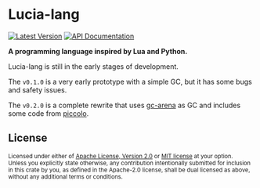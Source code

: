 # Lucia-lang

[![Latest Version](https://img.shields.io/crates/v/lucia-lang.svg)](https://crates.io/crates/lucia-lang)
[![API Documentation](https://docs.rs/lucia-lang/badge.svg)](https://docs.rs/lucia-lang)

**A programming language inspired by Lua and Python.**

Lucia-lang is still in the early stages of development.

The `v0.1.0` is a very early prototype with a simple GC, but it has some bugs and safety issues.

The `v0.2.0` is a complete rewrite that uses [gc-arena](https://github.com/kyren/gc-arena) as GC and includes some code from [piccolo](https://github.com/triplehex/piccolo).

## License

<sup>
Licensed under either of <a href="LICENSE-APACHE">Apache License, Version
2.0</a> or <a href="LICENSE-MIT">MIT license</a> at your option.
</sup>

<br>

<sub>
Unless you explicitly state otherwise, any contribution intentionally submitted
for inclusion in this crate by you, as defined in the Apache-2.0 license, shall be
dual licensed as above, without any additional terms or conditions.
</sub>
